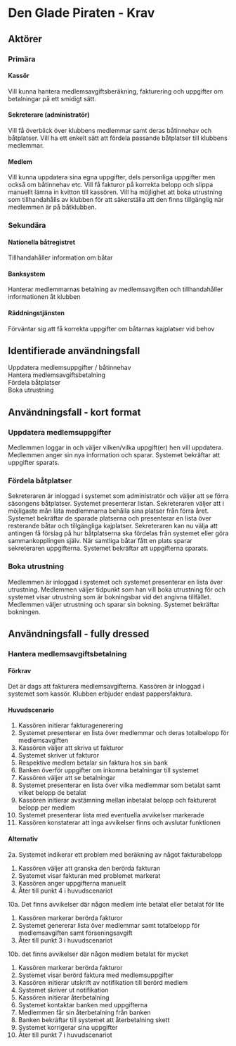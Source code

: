 # Den Glade Piraten - Krav

## Aktörer

### Primära
#### Kassör  
Vill kunna hantera medlemsavgiftsberäkning, fakturering och uppgifter om betalningar på ett smidigt sätt.  

#### Sekreterare (administratör)  
Vill få överblick över klubbens medlemmar samt deras båtinnehav och båtplatser. Vill ha ett enkelt sätt 
att fördela passande båtplatser till klubbens medlemmar.  

#### Medlem  
Vill kunna uppdatera sina egna uppgifter, dels personliga uppgifter men också om båtinnehav etc. 
Vill få fakturor på korrekta belopp och slippa manuellt lämna in kvitton till kassören. Vill ha möjlighet 
att boka utrustning som tillhandahålls av klubben för att säkerställa att den finns tillgänglig när 
medlemmen är på båtklubben.

### Sekundära
#### Nationella båtregistret  
Tillhandahåller information om båtar

#### Banksystem 
Hanterar medlemmarnas betalning av medlemsavgiften och tillhandahåller informationen åt klubben

#### Räddningstjänsten 
Förväntar sig att få korrekta uppgifter om båtarnas kajplatser vid behov

## Identifierade användningsfall
Uppdatera medlemsuppgifter / båtinnehav  
Hantera medlemsavgiftsbetalning      
Fördela båtplatser  
Boka utrustning

## Användningsfall - kort format
### Uppdatera medlemsuppgifter
Medlemmen loggar in och väljer vilken/vilka uppgift(er) hen vill uppdatera. Medlemmen anger sin nya information och sparar. Systemet bekräftar att uppgifter sparats.

### Fördela båtplatser
Sekreteraren är inloggad i systemet som administratör och väljer att se förra säsongens båtplatser. Systemet presenterar listan. Sekreteraren väljer att i möjligaste mån läta medlemmarna behålla sina platser från förra året. Systemet bekräftar de sparade platserna och presenterar en lista över resterande båtar och tillgängliga kajplatser. Sekreteraren kan nu välja att antingen få förslag på hur båtplatserna ska fördelas från systemet eller göra sammankopplingen själv. När samtliga båtar fått en plats sparar sekreteraren uppgifterna. Systemet bekräftar att uppgifterna sparats.

### Boka utrustning
Medlemmen är inloggad i systemet och systemet presenterar en lista över utrustning. Medlemmen väljer tidpunkt som han vill boka utrustning för och systemet visar utrustning som är bokningsbar vid det angivna tillfället. Medlemmen väljer utrustning och sparar sin bokning. Systemet bekräftar bokningen.

## Användningsfall - fully dressed
### Hantera medlemsavgiftsbetalning
#### Förkrav
Det är dags att fakturera medlemsavgifterna. Kassören är inloggad i systemet som kassör. Klubben erbjuder endast pappersfaktura.

#### Huvudscenario
1. Kassören initierar fakturagenerering
2. Systemet presenterar en lista över medlemmar och deras totalbelopp för medlemsavgiften
3. Kassören väljer att skriva ut fakturor
4. Systemet skriver ut fakturor
5. Respektive medlem betalar sin faktura hos sin bank
6. Banken överför uppgifter om inkomna betalningar till systemet
7. Kassören väljer att se betalningar
8. Systemet presenterar en lista över vilka medlemmar som betalat samt vilket belopp de betalat
9. Kassören initierar avstämning mellan inbetalat belopp och fakturerat belopp per medlem
10. Systemet presenterar lista med eventuella avvikelser markerade
11. Kassören konstaterar att inga avvikelser finns och avslutar funktionen

#### Alternativ
2a. Systemet indikerar ett problem med beräkning av något fakturabelopp  
1. Kassören väljer att granska den berörda fakturan  
2. Systemet visar fakturan med problemet markerat  
3. Kassören anger uppgifterna manuellt  
4. Åter till punkt 4 i huvudscenariot  
  
10a. Det finns avvikelser där någon medlem inte betalat eller betalat för lite  
1. Kassören markerar berörda fakturor  
2. Systemet genererar lista över medlemmar samt totalbelopp för medlemsavgiften samt förseningsavgift  
3. Åter till punkt 3 i huvudscenariot  
  
10b. det finns avvikelser där någon medlem betalat för mycket  
1. Kassören markerar berörda fakturor  
2. Systemet visar berörd faktura med medlemsuppgifter  
3. Kassören initierar utskrift av notifikation till berörd medlem  
4. Systemet skriver ut notifikation  
5. Kassören initierar återbetalning  
6. Systemet kontaktar banken med uppgifterna  
7. Medlemmen får sin återbetalning från banken  
8. Banken bekräftar till systemet att återbetalning skett  
9. Systemet korrigerar sina uppgifter  
10. Åter till punkt 7 i huvudscenariot  
